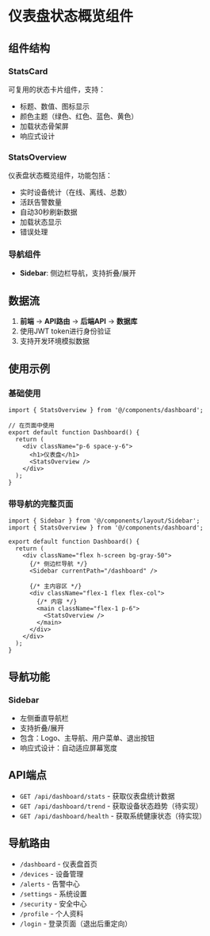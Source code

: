 # 仪表盘状态概览组件

## 组件结构

### StatsCard
可复用的状态卡片组件，支持：
- 标题、数值、图标显示
- 颜色主题（绿色、红色、蓝色、黄色）
- 加载状态骨架屏
- 响应式设计

### StatsOverview
仪表盘状态概览组件，功能包括：
- 实时设备统计（在线、离线、总数）
- 活跃告警数量
- 自动30秒刷新数据
- 加载状态显示
- 错误处理

### 导航组件
- **Sidebar**: 侧边栏导航，支持折叠/展开

## 数据流

1. **前端** → **API路由** → **后端API** → **数据库**
2. 使用JWT token进行身份验证
3. 支持开发环境模拟数据

## 使用示例

### 基础使用
```tsx
import { StatsOverview } from '@/components/dashboard';

// 在页面中使用
export default function Dashboard() {
  return (
    <div className="p-6 space-y-6">
      <h1>仪表盘</h1>
      <StatsOverview />
    </div>
  );
}
```

### 带导航的完整页面
```tsx
import { Sidebar } from '@/components/layout/Sidebar';
import { StatsOverview } from '@/components/dashboard';

export default function Dashboard() {
  return (
    <div className="flex h-screen bg-gray-50">
      {/* 侧边栏导航 */}
      <Sidebar currentPath="/dashboard" />
      
      {/* 主内容区 */}
      <div className="flex-1 flex flex-col">
        {/* 内容 */}
        <main className="flex-1 p-6">
          <StatsOverview />
        </main>
      </div>
    </div>
  );
}
```

## 导航功能

### Sidebar
- 左侧垂直导航栏
- 支持折叠/展开
- 包含：Logo、主导航、用户菜单、退出按钮
- 响应式设计：自动适应屏幕宽度

## API端点

- `GET /api/dashboard/stats` - 获取仪表盘统计数据
- `GET /api/dashboard/trend` - 获取设备状态趋势（待实现）
- `GET /api/dashboard/health` - 获取系统健康状态（待实现）

## 导航路由
- `/dashboard` - 仪表盘首页
- `/devices` - 设备管理
- `/alerts` - 告警中心
- `/settings` - 系统设置
- `/security` - 安全中心
- `/profile` - 个人资料
- `/login` - 登录页面（退出后重定向）